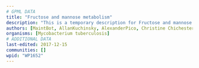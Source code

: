 ```yaml
---
# GPML DATA
title: "Fructose and mannose metabolism"
description: "This is a temporary description for Fructose and mannose metabolism"
authors: [MaintBot, AllanKuchinsky, AlexanderPico, Christine Chichester, Egonw, DeSl]
organisms: [Mycobacterium tuberculosis]
# ADDITIONAL DATA
last-edited: 2017-12-15
communities: []
wpid: "WP1652"
---
```


